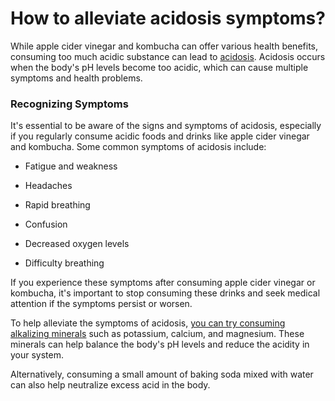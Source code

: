 # How to alleviate acidosis symptoms?

While apple cider vinegar and kombucha can offer various health benefits, consuming too much acidic substance can lead to [acidosis](https://www.drberg.com/blog/symptoms-of-acidosis-and-what-causes-it). Acidosis occurs when the body's pH levels become too acidic, which can cause multiple symptoms and health problems.

### **Recognizing Symptoms**

It's essential to be aware of the signs and symptoms of acidosis, especially if you regularly consume acidic foods and drinks like apple cider vinegar and kombucha. Some common symptoms of acidosis include:

- Fatigue and weakness

- Headaches

- Rapid breathing

- Confusion

- Decreased oxygen levels

- Difficulty breathing

If you experience these symptoms after consuming apple cider vinegar or kombucha, it's important to stop consuming these drinks and seek medical attention if the symptoms persist or worsen.

To help alleviate the symptoms of acidosis, [you can try consuming alkalizing minerals](https://www.drberg.com/blog/why-alkalizing-your-entire-body-is-dangerous) such as potassium, calcium, and magnesium. These minerals can help balance the body's pH levels and reduce the acidity in your system.

Alternatively, consuming a small amount of baking soda mixed with water can also help neutralize excess acid in the body.